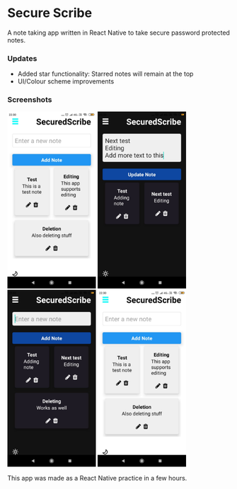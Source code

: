 # Secure Scribe

A note taking app written in React Native to take secure password protected notes.

### Updates
- Added star functionality: Starred notes will remain at the top
- UI/Colour scheme improvements


### Screenshots

<p float="left">
<img src="https://github.com/rbSparky/SecuredScribe/blob/main/screenshots/ss3.jpeg" alt="4" width="200"/>
<img src="https://github.com/rbSparky/SecuredScribe/blob/main/screenshots/ss1.jpeg" alt="1" width="200"/>
<img src="https://github.com/rbSparky/SecuredScribe/blob/main/screenshots/ss2.jpeg" alt="2" width="200"/>
<img src="https://github.com/rbSparky/SecuredScribe/blob/main/screenshots/ss3.jpeg" alt="3" width="200"/>
</p>


This app was made as a React Native practice in a few hours.



